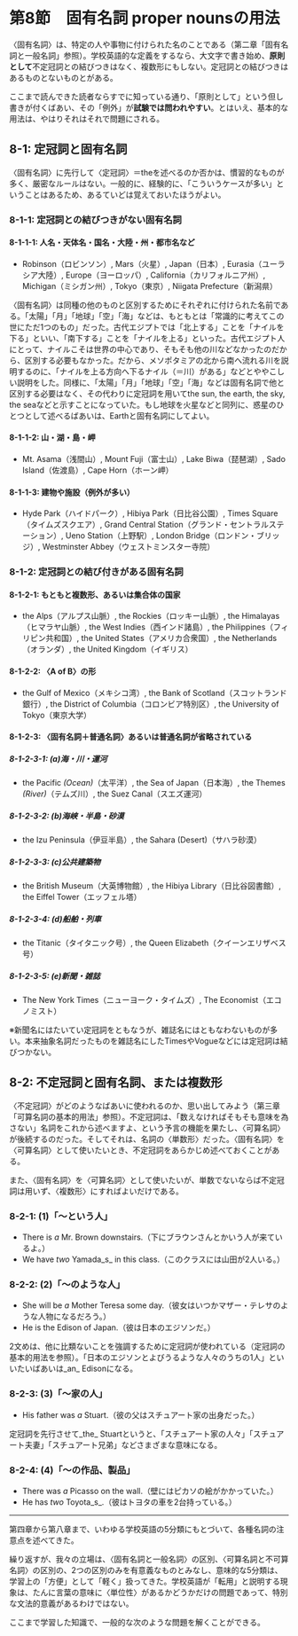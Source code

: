 # 第8節　固有名詞 proper nounsの用法
〈固有名詞〉は、特定の人や事物に付けられた名のことである（第二章「固有名詞と一般名詞」参照）。学校英語的な定義をするなら、大文字で書き始め、**原則として**不定冠詞との結びつきはなく、複数形にもしない。定冠詞との結びつきはあるものとないものとがある。

ここまで読んできた読者ならすでに知っている通り、「原則として」という但し書きが付くばあい、その「例外」が**試験では問われやすい**。とはいえ、基本的な用法は、やはりそれはそれで問題にされる。

## 8-1: 定冠詞と固有名詞
〈固有名詞〉に先行して〈定冠詞〉＝theを述べるのか否かは、慣習的なものが多く、厳密なルールはない。一般的に、経験的に、「こういうケースが多い」ということはあるため、あるていどは覚えておいたほうがよい。

### 8-1-1: 定冠詞との結びつきがない固有名詞
#### 8-1-1-1: 人名・天体名・国名・大陸・州・都市名など
- Robinson（ロビンソン）, Mars（火星）, Japan（日本）, Eurasia（ユーラシア大陸）, Europe（ヨーロッパ）, California（カリフォルニア州）, Michigan（ミシガン州）, Tokyo（東京）, Niigata Prefecture（新潟県）

〈固有名詞〉は同種の他のものと区別するためにそれぞれに付けられた名前である。「太陽」「月」「地球」「空」「海」などは、もともとは「常識的に考えてこの世にただ1つのもの」だった。古代エジプトでは「北上する」ことを「ナイルを下る」といい、「南下する」ことを「ナイルを上る」といった。古代エジプト人にとって、ナイルこそは世界の中心であり、そもそも他の川などなかったのだから、区別する必要もなかった。だから、メソポタミアの北から南へ流れる川を説明するのに、「ナイルを上る方向へ下るナイル（＝川）がある」などとややこしい説明をした。同様に、「太陽」「月」「地球」「空」「海」などは固有名詞で他と区別する必要はなく、その代わりに定冠詞を用いてthe sun, the earth, the sky, the seaなどと示すことになっていた。もし地球を火星などと同列に、惑星のひとつとして述べるばあいは、Earthと固有名詞にしてよい。

#### 8-1-1-2: 山・湖・島・岬
- Mt. Asama（浅間山）, Mount Fuji（富士山）, Lake Biwa（琵琶湖）, Sado Island（佐渡島）, Cape Horn（ホーン岬）

#### 8-1-1-3: 建物や施設（例外が多い）
- Hyde Park（ハイドパーク）, Hibiya Park（日比谷公園）, Times Square（タイムズスクエア）, Grand Central Station（グランド・セントラルステーション）, Ueno Station（上野駅）, London Bridge（ロンドン・ブリッジ）, Westminster Abbey（ウェストミンスター寺院）

### 8-1-2: 定冠詞との結び付きがある固有名詞
#### 8-1-2-1: もともと複数形、あるいは集合体の国家
- the Alps（アルプス山脈）, the Rockies（ロッキー山脈）, the Himalayas（ヒマラヤ山脈）, the West Indies（西インド諸島）, the Philippines（フィリピン共和国）, the United States（アメリカ合衆国）, the Netherlands（オランダ）, the United Kingdom（イギリス）

#### 8-1-2-2: 〈A of B〉の形
- the Gulf of Mexico（メキシコ湾）, the Bank of Scotland（スコットランド銀行）, the District of Columbia（コロンビア特別区）, the University of Tokyo（東京大学）

#### 8-1-2-3: 〈固有名詞＋普通名詞〉あるいは普通名詞が省略されている
##### 8-1-2-3-1: (a)海・川・運河
- the Pacific _(Ocean)_（太平洋）, the Sea of Japan（日本海）, the Themes _(River)_（テムズ川）, the Suez Canal（スエズ運河）

##### 8-1-2-3-2: (b)海峡・半島・砂漠
- the Izu Peninsula（伊豆半島）, the Sahara (Desert)（サハラ砂漠）

##### 8-1-2-3-3: (c)公共建築物
- the British Museum（大英博物館）, the Hibiya Library（日比谷図書館）, the Eiffel Tower（エッフェル塔）

##### 8-1-2-3-4: (d)船舶・列車
- the Titanic（タイタニック号）, the Queen Elizabeth（クイーンエリザベス号）

##### 8-1-2-3-5: (e)新聞・雑誌
- The New York Times（ニューヨーク・タイムズ）, The Economist（エコノミスト）

※新聞名にはたいてい定冠詞をともなうが、雑誌名にはともなわないものが多い。本来抽象名詞だったものを雑誌名にしたTimesやVogueなどには定冠詞は結びつかない。

## 8-2: 不定冠詞と固有名詞、または複数形
〈不定冠詞〉がどのようなばあいに使われるのか、思い出してみよう（第三章「可算名詞の基本的用法」参照）。不定冠詞は、「数えなければそもそも意味を為さない」名詞をこれから述べますよ、という予言の機能を果たし、〈可算名詞〉が後続するのだった。そしてそれは、名詞の〈単数形〉だった。〈固有名詞〉を〈可算名詞〉として使いたいとき、不定冠詞をあらかじめ述べておくことがある。

また、〈固有名詞〉を〈可算名詞〉として使いたいが、単数でないならば不定冠詞は用いず、〈複数形〉にすればよいだけである。

### 8-2-1: (1)「～という人」
- There is _a_ Mr. Brown downstairs.（下にブラウンさんとかいう人が来ているよ。）
- We have _two_ Yamada_s_ in this class.（このクラスには山田が2人いる。）

### 8-2-2: (2)「～のような人」
- She will be _a_ Mother Teresa some day.（彼女はいつかマザー・テレサのような人物になるだろう。）
- He is the Edison of Japan.（彼は日本のエジソンだ。）

2文めは、他に比類ないことを強調するために定冠詞が使われている（定冠詞の基本的用法を参照）。「日本のエジソンとよびうるような人々のうちの1人」といいたいばあいは_an_ Edisonになる。

### 8-2-3: (3)「～家の人」
- His father was _a_ Stuart.（彼の父はスチュアート家の出身だった。）

定冠詞を先行させて_the_ Stuartというと、「スチュアート家の人々」「スチュアート夫妻」「スチュアート兄弟」などさまざまな意味になる。

### 8-2-4: (4)「～の作品、製品」
- There was _a_ Picasso on the wall.（壁にはピカソの絵がかかっていた。）
- He has _two_ Toyota_s_.（彼はトヨタの車を2台持っている。）

----
第四章から第八章まで、いわゆる学校英語の5分類にもとづいて、各種名詞の注意点を述べてきた。

繰り返すが、我々の立場は、〈固有名詞と一般名詞〉の区別、〈可算名詞と不可算名詞〉の区別の、2つの区別のみを有意義なものとみなし、意味的な5分類は、学習上の「方便」として「軽く」扱ってきた。学校英語が「転用」と説明する現象は、たんに言葉の意味に〈単位性〉があるかどうかだけの問題であって、特別な文法的意義があるわけではない。

ここまで学習した知識で、一般的な次のような問題を解くことができる。
